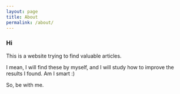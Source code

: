 ```yaml
---
layout: page
title: About
permalink: /about/
---
```

### Hi

This is a website trying to find valuable articles.

I mean, I will find these by myself, and I will study how to improve the results I found. Am I smart :)

So, be with me. 